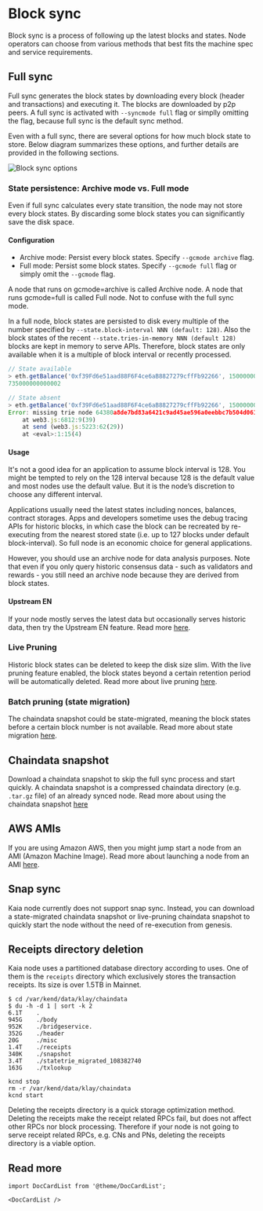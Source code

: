 #  Block sync

Block sync is a process of following up the latest blocks and states. Node operators can choose from various methods that best fits the machine spec and service requirements.

## Full sync

Full sync generates the block states by downloading every block (header and transactions) and executing it. The blocks are downloaded by p2p peers. A full sync is activated with `--syncmode full` flag or simplly omitting the flag, because full sync is the default sync method.

Even with a full sync, there are several options for how much block state to store. Below diagram summarizes these options, and further details are provided in the following sections.

![Block sync options](/img/learn/block_sync.png)

### State persistence: Archive mode vs. Full mode

Even if full sync calculates every state transition, the node may not store every block states. By discarding some block states you can significantly save the disk space.

#### Configuration

- Archive mode: Persist every block states. Specify `--gcmode archive` flag.
- Full mode: Persist some block states. Specify `--gcmode full` flag or simply omit the `--gcmode` flag.

A node that runs on gcmode=archive is called Archive node. A node that runs gcmode=full is called Full node. Not to confuse with the full sync mode.

In a full node, block states are persisted to disk every multiple of the number specified by `--state.block-interval NNN (default: 128)`. Also the block states of the recent `--state.tries-in-memory NNN (default 128)` blocks are kept in memory to serve APIs. Therefore, block states are only available when it is a multiple of block interval or recently processed.

```js
// State available
> eth.getBalance('0xf39Fd6e51aad88F6F4ce6aB8827279cffFb92266', 150000000)
735000000000002

// State absent
> eth.getBalance('0xf39Fd6e51aad88F6F4ce6aB8827279cffFb92266', 150000001)
Error: missing trie node 64380a8de7bd83a6421c9ad45ae596a0eebbc7b504d061f4a57c61742eadc804 (path )
	at web3.js:6812:9(39)
	at send (web3.js:5223:62(29))
	at <eval>:1:15(4)
```

#### Usage

It's not a good idea for an application to assume block interval is 128. You might be tempted to rely on the 128 interval because 128 is the default value and most nodes use the default value. But it is the node’s discretion to choose any different interval.

Applications usually need the latest states including nonces, balances, contract storages. Apps and developers sometime uses the debug tracing APIs for historic blocks, in which case the block can be recreated by re-executing from the nearest stored state (i.e. up to 127 blocks under default block-interval). So full node is an economic choice for general applications.

However, you should use an archive node for data analysis purposes. Note that even if you only query historic consensus data - such as validators and rewards - you still need an archive node because they are derived from block states.

#### Upstream EN

If your node mostly serves the latest data but occasionally serves historic data, then try the Upstream EN feature. Read more [here](../upstream-en).

### Live Pruning

Historic block states can be deleted to keep the disk size slim. With the live pruning feature enabled, the block states beyond a certain retention period will be automatically deleted. Read more about live pruning [here](../live-pruning).

### Batch pruning (state migration)

The chaindata snapshot could be state-migrated, meaning the block states before a certain block number is not available. Read more about state migration [here](../state-migration).

## Chaindata snapshot

Download a chaindata snapshot to skip the full sync process and start quickly. A chaindata snapshot is a compressed chaindata directory (e.g. `.tar.gz` file) of an already synced node. Read more about using the chaindata snapshot [here](../)

## AWS AMIs

If you are using Amazon AWS, then you might jump start a node from an AMI (Amazon Machine Image). Read more about launching a node from an AMI [here](../aws-ami).

## Snap sync

Kaia node currently does not support snap sync. Instead, you can download a state-migrated chaindata snapshot or live-pruning chaindata snapshot to quickly start the node without the need of re-execution from genesis.

## Receipts directory deletion

Kaia node uses a partitioned database directory according to uses. One of them is the `receipts` directory which exclusively stores the transaction receipts. Its size is over 1.5TB in Mainnet.

```
$ cd /var/kend/data/klay/chaindata
$ du -h -d 1 | sort -k 2
6.1T	.
945G    ./body
952K    ./bridgeservice.
352G    ./header
20G	    ./misc
1.4T    ./receipts
340K    ./snapshot
3.4T    ./statetrie_migrated_108382740
163G    ./txlookup
```

```
kcnd stop
rm -r /var/kend/data/klay/chaindata
kcnd start
```

Deleting the receipts directory is a quick storage optimization method. Deleting the receipts make the receipt related RPCs fail, but does not affect other RPCs nor block processing. Therefore if your node is not going to serve receipt related RPCs, e.g. CNs and PNs, deleting the receipts directory is a viable option.

## Read more

```mdx-code-block
import DocCardList from '@theme/DocCardList';

<DocCardList />
```